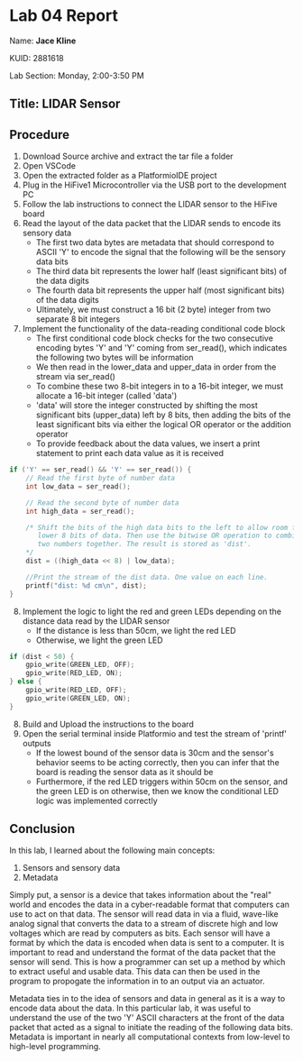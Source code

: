 # Lab 04 Report
<p>Name: <b>Jace Kline</b></p>
<p>KUID: 2881618</p>
<p>Lab Section: Monday, 2:00-3:50 PM</p>

## Title: LIDAR Sensor
## Procedure
1. Download Source archive and extract the tar file a folder
2. Open VSCode
3. Open the extracted folder as a PlatformioIDE project
4. Plug in the HiFive1 Microcontroller via the USB port to the development PC
5. Follow the lab instructions to connect the LIDAR sensor to the HiFive board
6. Read the layout of the data packet that the LIDAR sends to encode its sensory data
   * The first two data bytes are metadata that should correspond to ASCII 'Y' to encode the signal that the following will be the sensory data bits
   * The third data bit represents the lower half (least significant bits) of the data digits
   * The fourth data bit represents the upper half (most significant bits) of the data digits
   * Ultimately, we must construct a 16 bit (2 byte) integer from two separate 8 bit integers
7. Implement the functionality of the data-reading conditional code block
   * The first conditional code block checks for the two consecutive encoding bytes 'Y' and 'Y' coming from ser_read(), which indicates the following two bytes will be information
   * We then read in the lower_data and upper_data in order from the stream via ser_read()
   * To combine these two 8-bit integers in to a 16-bit integer, we must allocate a 16-bit integer (called 'data')
   * 'data' will store the integer constructed by shifting the most significant bits (upper_data) left by 8 bits, then adding the bits of the least significant bits via either the logical OR operator or the addition operator
   * To provide feedback about the data values, we insert a print statement to print each data value as it is received
```c
if ('Y' == ser_read() && 'Y' == ser_read()) {
    // Read the first byte of number data
    int low_data = ser_read();

    // Read the second byte of number data
    int high_data = ser_read();

    /* Shift the bits of the high data bits to the left to allow room for the
       lower 8 bits of data. Then use the bitwise OR operation to combine the 
       two numbers together. The result is stored as 'dist'.
    */
    dist = ((high_data << 8) | low_data);

    //Print the stream of the dist data. One value on each line.
    printf("dist: %d cm\n", dist);
}
```
8. Implement the logic to light the red and green LEDs depending on the distance data read by the LIDAR sensor
   * If the distance is less than 50cm, we light the red LED
   * Otherwise, we light the green LED
```c
if (dist < 50) {
    gpio_write(GREEN_LED, OFF);
    gpio_write(RED_LED, ON);
} else {
    gpio_write(RED_LED, OFF);
    gpio_write(GREEN_LED, ON);
}
```
8. Build and Upload the instructions to the board
9. Open the serial terminal inside Platformio and test the stream of 'printf' outputs
   * If the lowest bound of the sensor data is 30cm and the sensor's behavior seems to be acting correctly, then you can infer that the board is reading the sensor data as it should be
   * Furthermore, if the red LED triggers within 50cm on the sensor, and the green LED is on otherwise, then we know the conditional LED logic was implemented correctly

## Conclusion

<p>In this lab, I learned about the following main concepts:</p>

1. Sensors and sensory data
2. Metadata

Simply put, a sensor is a device that takes information about the "real" world and encodes the data in a cyber-readable format that computers can use to act on that data. The sensor will read data in via a fluid, wave-like analog signal that converts the data to a stream of discrete high and low voltages which are read by computers as bits. Each sensor will have a format by which the data is encoded when data is sent to a computer. It is important to read and understand the format of the data packet that the sensor will send. This is how a programmer can set up a method by which to extract useful and usable data. This data can then be used in the program to propogate the information in to an output via an actuator.

Metadata ties in to the idea of sensors and data in general as it is a way to encode data about the data. In this particular lab, it was useful to understand the use of the two 'Y' ASCII characters at the front of the data packet that acted as a signal to initiate the reading of the following data bits. Metadata is important in nearly all computational contexts from low-level to high-level programming.

